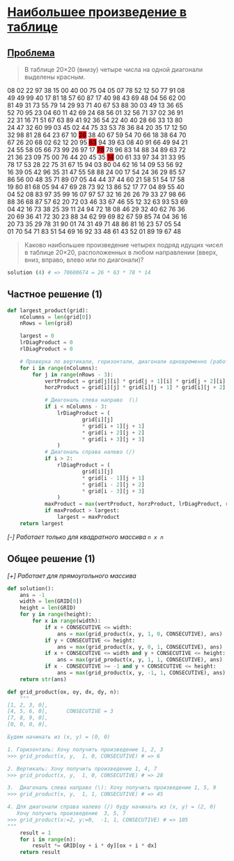 # [Наибольшее произведение в таблице](https://www.codewars.com/kata/58062572a4647eb3f50002e5/solutions)

## [Проблема](https://euler.jakumo.org/problems/view/11.html)

> В таблице 20×20 (внизу) четыре числа на одной диагонали выделены красным.
>
><p style="font-family:courier new;text-align:center;font-size:10pt;">
08 02 22 97 38 15 00 40 00 75 04 05 07 78 52 12 50 77 91 08<br>
49 49 99 40 17 81 18 57 60 87 17 40 98 43 69 48 04 56 62 00<br>
81 49 31 73 55 79 14 29 93 71 40 67 53 88 30 03 49 13 36 65<br>
52 70 95 23 04 60 11 42 69 24 68 56 01 32 56 71 37 02 36 91<br>
22 31 16 71 51 67 63 89 41 92 36 54 22 40 40 28 66 33 13 80<br>
24 47 32 60 99 03 45 02 44 75 33 53 78 36 84 20 35 17 12 50<br>
32 98 81 28 64 23 67 10 <span style="background:#ff0000;"><b>26</b></span> 38 40 67 59 54 70 66 18 38 64 70<br>
67 26 20 68 02 62 12 20 95 <span style="background:#ff0000;"><b>63</b></span> 94 39 63 08 40 91 66 49 94 21<br>
24 55 58 05 66 73 99 26 97 17 <span style="background:#ff0000;"><b>78</b></span> 78 96 83 14 88 34 89 63 72<br>
21 36 23 09 75 00 76 44 20 45 35 <span style="background:#ff0000;"><b>14</b></span> 00 61 33 97 34 31 33 95<br>
78 17 53 28 22 75 31 67 15 94 03 80 04 62 16 14 09 53 56 92<br>
16 39 05 42 96 35 31 47 55 58 88 24 00 17 54 24 36 29 85 57<br>
86 56 00 48 35 71 89 07 05 44 44 37 44 60 21 58 51 54 17 58<br>
19 80 81 68 05 94 47 69 28 73 92 13 86 52 17 77 04 89 55 40<br>
04 52 08 83 97 35 99 16 07 97 57 32 16 26 26 79 33 27 98 66<br>
88 36 68 87 57 62 20 72 03 46 33 67 46 55 12 32 63 93 53 69<br>
04 42 16 73 38 25 39 11 24 94 72 18 08 46 29 32 40 62 76 36<br>
20 69 36 41 72 30 23 88 34 62 99 69 82 67 59 85 74 04 36 16<br>
20 73 35 29 78 31 90 01 74 31 49 71 48 86 81 16 23 57 05 54<br>
01 70 54 71 83 51 54 69 16 92 33 48 61 43 52 01 89 19 67 48</p>
>
> Каково наибольшее произведение четырех подряд идущих чисел в таблице 20×20, расположенных в любом направлении (вверх, вниз, вправо, влево или по диагонали)?

``` python
solution (4) # => 70600674 = 26 * 63 * 78 * 14
```

## Частное решение (1)

```python
def largest_product(grid):
    nColumns = len(grid[0])
    nRows = len(grid)

    largest = 0
    lrDiagProduct = 0
    rlDiagProduct = 0

    # Проверка по вертикали, горизонтали, диагонали одновременно (работает только для квадратного массива n х n )
    for i in range(nColumns):
        for j in range(nRows - 3):
            vertProduct = grid[j][i] * grid[j + 1][i] * grid[j + 2][i] * grid[j + 3][i]
            horzProduct = grid[i][j] * grid[i][j + 1] * grid[i][j + 2] * grid[i][j + 3]

            # Диагональ слева направо  (\)
            if i < nColumns - 3:
                lrDiagProduct = (
                        grid[i][j]
                        * grid[i + 1][j + 1]
                        * grid[i + 2][j + 2]
                        * grid[i + 3][j + 3]
                )
            # Диагональ справа налево (/)
            if i > 2:
                rlDiagProduct = (
                        grid[i][j]
                        * grid[i - 1][j + 1]
                        * grid[i - 2][j + 2]
                        * grid[i - 3][j + 3]
                )
            maxProduct = max(vertProduct, horzProduct, lrDiagProduct, rlDiagProduct)
            if maxProduct > largest:
                largest = maxProduct
    return largest
```
*[-] Работает только для квадратного массива `n х n`*


## Общее решение (1)

*[+] Работает для прямоугольного массива*
```python
def solution():
    ans = -1
    width = len(GRID[0])
    height = len(GRID)
    for y in range(height):
        for x in range(width):
            if x + CONSECUTIVE <= width:
                ans = max(grid_product(x, y, 1, 0, CONSECUTIVE), ans)
            if y + CONSECUTIVE <= height:
                ans = max(grid_product(x, y, 0, 1, CONSECUTIVE), ans)
            if x + CONSECUTIVE <= width and y + CONSECUTIVE <= height:
                ans = max(grid_product(x, y, 1, 1, CONSECUTIVE), ans)
            if x - CONSECUTIVE >= -1 and y + CONSECUTIVE <= height:
                ans = max(grid_product(x, y, -1, 1, CONSECUTIVE), ans)
    return str(ans)

def grid_product(ox, oy, dx, dy, n):
    """
[1, 2, 3, 0],
[4, 5, 6, 0],      CONSECUTIVE = 3
[7, 8, 9, 0],
[0, 0, 0, 0],

Будем начинать из (x, y) = (0, 0)

1. Горизонталь: Хочу получить произведение 1, 2, 3
>>> grid_product(x, y,  1, 0, CONSECUTIVE) # => 6

2. Вертикаль: Хочу получить произведение 1, 4, 7
>>> grid_product(x, y,  1, 0, CONSECUTIVE) # => 28

3.  Диагональ слева направо (\): Хочу получить произведение 1, 5, 9
>>> grid_product(x, y,  1, 1, CONSECUTIVE) # => 45

4. Для диагонали справа налево (/) буду начинать из (x, y) = (2, 0)
   Хочу получить произведение  3, 5, 7
>>> grid_product(x:=2, y:=0,  -1, 1, CONSECUTIVE) # => 105
"""
    result = 1
    for i in range(n):
        result *= GRID[oy + i * dy][ox + i * dx]
    return result
```
